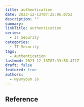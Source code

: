 ```yaml
---
title: authentication
date: 2023-12-13T07:25:06.075Z
description: ""
summary:
linkTitle: authentication
series:
  - IT Security
categories:
  - IT Security
tags:
  - Authentication
lastmod: 2023-12-13T07:33:58.471Z
draft: false
featured: true
authors:
  - Hyunyoun Jo
---
```


## Reference
